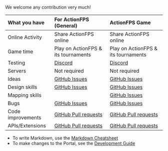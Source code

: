 We welcome any contribution very much!

| What you have       | For ActionFPS (General)           | ActionFPS Game  |
|:-------------|:-------------|:-----|
| Online Activity | Share ActionFPS online | Share ActionFPS online |
| Game time | Play on ActionFPS & its tournaments | Play on ActionFPS & its tournaments |
| Testing | [Discord](https://discord.gg/YB35KE3) | [Discord](https://discord.gg/YB35KE3) |
| Servers | Not required | Not required |
| Ideas      | [GitHub Issues](https://github.com/scalawilliam/actionfps/issues) | [GitHub Issues](https://github.com/lucasgautheron/actionfps-game/issues) |
| Design skills      | [GitHub Issues](https://github.com/scalawilliam/actionfps/issues) | [GitHub Issues](https://github.com/lucasgautheron/actionfps-game/issues) |
| Mapping skills      |  | [GitHub Issues](https://github.com/lucasgautheron/actionfps-game/issues) |
| Bugs      | [GitHub Issues](https://github.com/scalawilliam/actionfps/issues) | [GitHub Issues](https://github.com/lucasgautheron/actionfps-game/issues) |
| Code improvements      | [GitHub Pull requests](https://github.com/scalawilliam/actionfps/pulls) | [GitHub Pull requests](https://github.com/lucasgautheron/actionfps-game/pulls) |
| APIs/Extensions | [GitHub Pull requests](https://github.com/lucasgautheron/actionfps-game/pulls) | [GitHub Pull requests](https://github.com/lucasgautheron/actionfps-game/pulls) |

* To write Markdown, use the [Markdown Cheatsheet](https://github.com/adam-p/markdown-here/wiki/Markdown-Here-Cheatsheet)
* To make changes to the Portal, see the [Development Guide](https://github.com/ScalaWilliam/ActionFPS/wiki/Development-Guide)